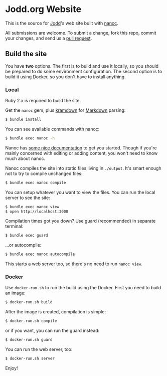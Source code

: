 # Jodd.org Website

This is the source for [Jodd](https://jodd.org)'s web site built with [nanoc](https://nanoc.ws).

All submissions are welcome. To submit a change, fork this repo,
commit your changes, and send us a
[pull request](https://help.github.com/send-pull-requests/).

## Build the site

You have **two** options. The first is to build and use it locally, so you
should be prepared to do some environment configuration. The second option is
to build it using Docker, so you don't have to install anything.

### Local

Ruby 2.x is required to build the site.

Get the `nanoc` gem, plus [kramdown](https://kramdown.gettalong.org/)
for [Markdown](https://daringfireball.net/projects/markdown/) parsing:

```sh
$ bundle install
```

You can see available commands with nanoc:

```sh
$ bundle exec nanoc -h
```

Nanoc has [some nice documentation](https://nanoc.ws/docs/tutorial/) to get you
started. Though if you're mainly concerned with editing or adding content, you
won't need to know much about nanoc.

Nanoc compiles the site into static files living in `./output`.  It's
smart enough not to try to compile unchanged files:

```sh
$ bundle exec nanoc compile
```

You can setup whatever you want to view the files. You can run the local server
to see the site:

```sh
$ bundle exec nanoc view
$ open http://localhost:3000
```

Compilation times got you down? Use guard (recommended) in separate terminal:

```sh
$ bundle exec guard
```
...or autocompile:

```sh
$ bundle exec nanoc autocompile
```

This starts a web server too, so there's no need to run `nanoc view`.

### Docker

Use `docker-run.sh` to run the build using the Docker. First you need to build
an image:

```sh
$ docker-run.sh build
```

After the image is created, compilation is simple:

```sh
$ docker-run.sh compile
```

or if you want, you can run the guard instead:

```sh
$ docker-run.sh guard
```

You can run the web server, too:

```sh
$ docker-run.sh server
```

Enjoy!
